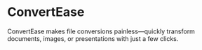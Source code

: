 # ConvertEase
ConvertEase makes file conversions painless—quickly transform documents, images, or presentations with just a few clicks.

